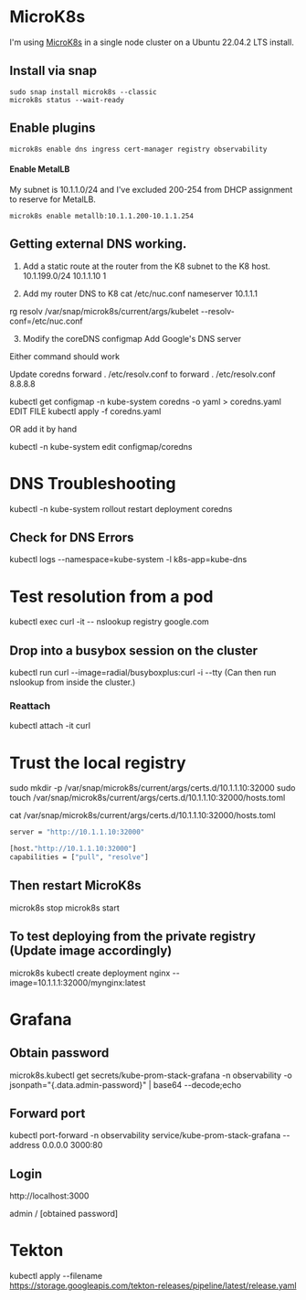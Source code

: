 # MicroK8s
I'm using [MicroK8s](https://microk8s.io/) in a single node cluster on a Ubuntu 22.04.2 LTS install.

## Install via snap
```
sudo snap install microk8s --classic
microk8s status --wait-ready
```

## Enable plugins
```
microk8s enable dns ingress cert-manager registry observability
```

#### Enable MetalLB
My subnet is 10.1.1.0/24 and I've excluded 200-254 from DHCP assignment to reserve for MetalLB.
```
microk8s enable metallb:10.1.1.200-10.1.1.254
```

## Getting external DNS working.
1. Add a static route at the router from the K8 subnet to the K8 host.
10.1.199.0/24 10.1.1.10 1


2. Add my router DNS to K8
cat /etc/nuc.conf
nameserver 10.1.1.1

rg resolv /var/snap/microk8s/current/args/kubelet
--resolv-conf=/etc/nuc.conf

3. Modify the coreDNS configmap
Add Google's DNS server

Either command should work

Update coredns forward . /etc/resolv.conf to forward . /etc/resolv.conf 8.8.8.8

kubectl get configmap -n kube-system coredns -o yaml > coredns.yaml
EDIT FILE
kubectl apply -f coredns.yaml

OR add it by hand

kubectl -n kube-system edit configmap/coredns


# DNS Troubleshooting

kubectl -n kube-system rollout restart deployment coredns

## Check for DNS Errors
kubectl logs --namespace=kube-system -l k8s-app=kube-dns

# Test resolution from a pod
kubectl exec curl -it -- nslookup registry
 google.com

## Drop into a busybox session on the cluster
kubectl run curl --image=radial/busyboxplus:curl -i --tty
(Can then run nslookup from inside the cluster.)

### Reattach
kubectl attach -it curl


# Trust the local registry
sudo mkdir -p /var/snap/microk8s/current/args/certs.d/10.1.1.10:32000
sudo touch /var/snap/microk8s/current/args/certs.d/10.1.1.10:32000/hosts.toml

cat /var/snap/microk8s/current/args/certs.d/10.1.1.10:32000/hosts.toml
``` sh
server = "http://10.1.1.10:32000"

[host."http://10.1.1.10:32000"]
capabilities = ["pull", "resolve"]
```

## Then restart MicroK8s
microk8s stop
microk8s start

## To test deploying from the private registry (Update image accordingly)
microk8s kubectl create deployment nginx --image=10.1.1.1:32000/mynginx:latest

#  Grafana 
## Obtain password
microk8s.kubectl get secrets/kube-prom-stack-grafana -n observability -o jsonpath="{.data.admin-password}" | base64 --decode;echo

## Forward port
kubectl port-forward -n observability service/kube-prom-stack-grafana --address 0.0.0.0 3000:80

## Login
http://localhost:3000

admin / [obtained password]

# Tekton
kubectl apply --filename \
https://storage.googleapis.com/tekton-releases/pipeline/latest/release.yaml
